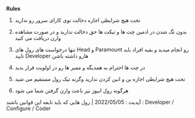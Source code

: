 **Rules**

1. تحت هیچ شرایطی اجازه دخالت توی کارای سرور رو ندارید

2. بدون تگ شدن در ادمین چت ها و تیکت ها حق دخالت ندارید و در صورت مشاهده وارن دریافت می کنید 
 
3. تنها درخواست های رول های Head  و Paramount  رو انجام میدید و بقیه افراد باید تایید Developer هارو داشته باشن 
 
4. در چت ها احترام به همدیگه و ممبر ها رو در اولویت قرار بدید 
 
5. تحت هیچ شرایطی اجازه بن و انبن کردن ندارید وگرنه تیک رول مستقیم می شید
 
6. هرگونه رول ابیوز نیز باعث وارن گرفتن شما می شود 

آپدیت : 2022/05/05 | رول هایی که باید تابعه این قوانین باشند : Developer /  Configure / Coder
